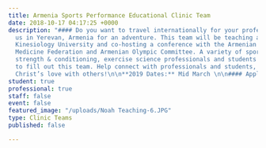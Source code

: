 ```yaml
---
title: Armenia Sports Performance Educational Clinic Team
date: 2018-10-17 04:17:25 +0000
description: "#### Do you want to travel internationally for your profession?!?\n\nJoin
  us in Yerevan, Armenia for an adventure. This team will be teaching at the National
  Kinesiology University and co-hosting a conference with the Armenian National Sports
  Medicine Federation and Armenian Olympic Committee. A variety of sports medicine,
  strength & conditioning, exercise science professionals and students are needed
  to fill out this team. Help connect with professionals and students, while communicating
  Christ’s love with others!\n\n**2019 Dates:** Mid March \n\n#### Apply Below!"
student: true
professional: true
staff: false
event: false
featured_image: "/uploads/Noah Teaching-6.JPG"
type: Clinic Teams
published: false

---
```

